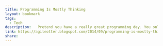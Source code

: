```yaml
---
title: Programming Is Mostly Thinking
layout: bookmark
tags:
  - Tech
description:   Pretend you have a really great programming day. You only have to attend a few meetings, have only a few off-topic conversations, don'...
link: https://agileotter.blogspot.com/2014/09/programming-is-mostly-thinking.html
share:
---
```


